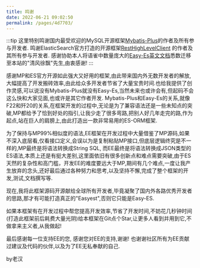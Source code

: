 ```yaml
---
title: 鸣谢
date: 2022-06-21 09:02:50
permalink: /pages/4d7703/
---
```


:::tip
这里特别鸣谢国内最受欢迎的MySQL开源框架[Mybatis-Plus](https://mp.baomidou.com/)的作者及所有参与开发者.
鸣谢ElasticSearch官方打造的开源框架[RestHighLevelClient](https://www.elastic.co/guide/en/elasticsearch/client/java-rest/index.html)
的作者及其所有参与开发者.
感谢协助本人将语雀中数量庞大的[Easy-Es英文文档](https://www.yuque.com/laohan-14b9d/tald79/qf7ns2)悉数迁移至本站的"清风徐飘"先生,由衷感谢!
:::

感谢MP和ES官方开源如此强大又好用的框架,由此带来国内外无数开发者的解放,大幅提高了开发搬砖效率,由此给众多开发者节省了大量宝贵时间.也给我提供了创作灵感,可以说没有Mybatis-Plus就没有Easy-Es,当然未来也或许会有,但起码不会这么快和大家见面,也或许是其它作者开发. Mybatis-Plus和Easy-Es的关系,就像F22和歼20的关系,在框架开发的过程中,无论是为了兼容语法还是一些未知点的突破,MP都给予了恰到好处的指引,让我少走了很多弯路,把别人好几年走完的路,作为起点,站在巨人的肩膀上,由此打造出一款非常易用的ES-ORM框架.

为了保持与MP99%相似度的语法,EE框架在开发过程中大量借鉴了MP源码,如果不深入底层看,仅看接口定义,会误以为是复制粘贴MP接口,但底层逻辑终究是不一样的,MP最终是将语法转换成String SQL, 而EE最终是将语法转换成JSON类型的ES语法,本质上还是有挺大差别,这里面依旧有很多创新点和难点需要突破,由于ES天然的复杂性和高门槛，开发EE的难度要远大于MP,期间有几个难点,一度让我产生放弃的念头,还好最后通过各种努力和思考,以及坚持不懈,完成了整个框架的开发,测试,文档撰写等.

现在,我将此框架源码开源献给全球所有开发者,毕竟凝聚了国内外各路优秀开发者的思路,那才有可能打造真正的"Easyest",否则它只能是Easy-ES.

如果本框架有在开发过程中帮您提高开发效率,节省了开发时间,不妨花几秒钟时间(打造此框架前后耗费大量光阴)给本框架在Git点个Star,让更多人看到并用到它,不做拿来主义者,从我做起!

最后感谢每一位支持EE的您, 感谢您对EE的支持,谢谢! 也谢谢社区所有为EE贡献过建议及代码的伙伴,以及为了EE无私奉献的自己.

by老汉

